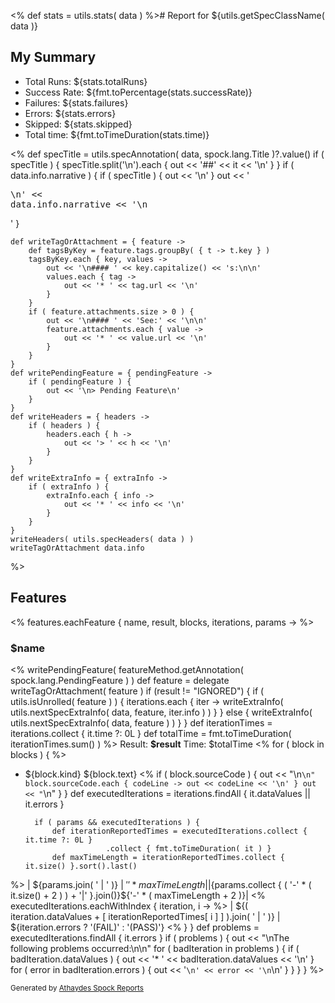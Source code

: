 <%
def stats = utils.stats( data )
%># Report for ${utils.getSpecClassName( data )}

## My Summary

* Total Runs: ${stats.totalRuns}
* Success Rate: ${fmt.toPercentage(stats.successRate)}
* Failures: ${stats.failures}
* Errors:   ${stats.errors}
* Skipped:  ${stats.skipped}
* Total time: ${fmt.toTimeDuration(stats.time)}

<%
def specTitle = utils.specAnnotation( data, spock.lang.Title )?.value()
if ( specTitle ) {
specTitle.split('\n').each { out << '##' << it << '\n' }
}
if ( data.info.narrative ) {
if ( specTitle ) { out << '\n' }
out << '<pre>\n' << data.info.narrative << '\n</pre>'
}

    def writeTagOrAttachment = { feature ->
        def tagsByKey = feature.tags.groupBy( { t -> t.key } )
        tagsByKey.each { key, values ->
            out << '\n#### ' << key.capitalize() << 's:\n\n'
            values.each { tag ->
                out << '* ' << tag.url << '\n'
            }
        }
        if ( feature.attachments.size > 0 ) {
            out << '\n#### ' << 'See:' << '\n\n'
            feature.attachments.each { value ->
                out << '* ' << value.url << '\n'
            } 
        }
    }
    def writePendingFeature = { pendingFeature ->
        if ( pendingFeature ) {
            out << '\n> Pending Feature\n'
        }
    }
    def writeHeaders = { headers ->
        if ( headers ) {
            headers.each { h ->
                out << '> ' << h << '\n'
            }
        }
    }
    def writeExtraInfo = { extraInfo ->
        if ( extraInfo ) {
            extraInfo.each { info ->
                out << '* ' << info << '\n'
            }
        }
    }
    writeHeaders( utils.specHeaders( data ) )
    writeTagOrAttachment data.info
%>

## Features
<%
features.eachFeature { name, result, blocks, iterations, params ->
%>
### $name
<%
writePendingFeature( featureMethod.getAnnotation( spock.lang.PendingFeature ) )
def feature = delegate
writeTagOrAttachment( feature )
if (result != "IGNORED") {
if ( utils.isUnrolled( feature ) ) {
iterations.each { iter ->
writeExtraInfo( utils.nextSpecExtraInfo( data, feature, iter.info ) )
}
} else {
writeExtraInfo( utils.nextSpecExtraInfo( data, feature ) )
}
}
def iterationTimes = iterations.collect { it.time ?: 0L }
def totalTime = fmt.toTimeDuration( iterationTimes.sum() )
%>
Result: **$result**
Time: $totalTime
<%
for ( block in blocks ) {
%>
* ${block.kind} ${block.text}
  <%
  if ( block.sourceCode ) {
  out << "\n```\n"
  block.sourceCode.each { codeLine ->
  out << codeLine << '\n'
  }
  out << "```\n"
  }
  }
  def executedIterations = iterations.findAll { it.dataValues || it.errors }

        if ( params && executedIterations ) {
            def iterationReportedTimes = executedIterations.collect { it.time ?: 0L }
                        .collect { fmt.toTimeDuration( it ) }
            def maxTimeLength = iterationReportedTimes.collect { it.size() }.sort().last()
%>
| ${params.join( ' | ' )} | ${' ' * maxTimeLength} |
|${params.collect { ( '-' * ( it.size() + 2 ) ) + '|' }.join()}${'-' * ( maxTimeLength + 2 )}|
<%
executedIterations.eachWithIndex { iteration, i ->
%> | ${( iteration.dataValues + [ iterationReportedTimes[ i ] ] ).join( ' | ' )} | ${iteration.errors ? '(FAIL)' : '(PASS)'}
<%          }
}
def problems = executedIterations.findAll { it.errors }
if ( problems ) {
out << "\nThe following problems occurred:\n\n"
for ( badIteration in problems ) {
if ( badIteration.dataValues ) {
out << '* ' << badIteration.dataValues << '\n'
}
for ( error in badIteration.errors ) {
out << '```\n' << error << '\n```\n'
}
}
}
}
%>

<small>Generated by <a href="<%out << com.athaydes.spockframework.report.SpockReportExtension.PROJECT_URL%>">Athaydes Spock Reports</a></small>